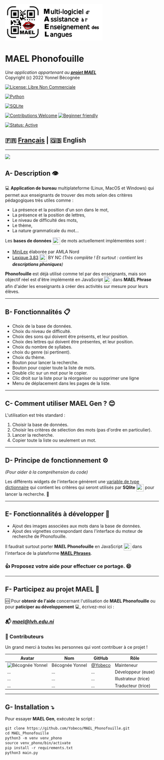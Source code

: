 ![MAEL](https://github.com/Yobeco/MAEL_Gen/blob/main/readme_assets/Logo-MAEL-120.png "Logo du projet MAEL")

# MAEL Phonofouille

*Une application appartenant au [__projet MAEL__](https://github.com/Yobeco/MAEL_Project)*   
Copyright (c) 2022 Yonnel Bécognée

[![License: Libre Non Commerciale](https://img.shields.io/badge/license-GNU%20GENERAL%20PUBLIC%20LICENSE%20V3-white.svg)](./LICENSE)

[![Python](https://img.shields.io/badge/Python-V3.10%2B-blue?logo=python&logoColor=yellow)](https://www.python.org/)

[![SQLite](https://img.shields.io/badge/SQLite-V3.50.4%2B-003366?logo=sqlite&logoColor=99CCFF)](https://sqlite.org/)

[![Contributions Welcome](https://img.shields.io/badge/contributions-welcome-009900.svg)](#contributing) [![Beginner friendly](https://img.shields.io/badge/Beginner%20friendly-FF8000)]()

[![Status: Active](https://img.shields.io/badge/status-active-009900.svg)]()

## :fr: [Français](https://github.com/Yobeco/MAEL_Phonofouille) | :gb: English

---

![](https://github.com/Yobeco/MAEL_Phonofouille/blob/main/readme_assets/Logo-MAEL-120.png)


## A- Description :eye:

:computer: **Application de bureau** multiplateforme (Linux, MacOS et Windows) qui permet aux enseignants de trouver des mots selon des critères pédagogiques très utiles comme :

- La présence et la position d'un son dans le mot,
- La présence et la position de lettres,
- Le niveau de difficulté des mots,
- Le thème,
- La nature grammaticale du mot...

Les **bases de données** <img src="https://cdn.simpleicons.org/sqlite/FFFF" width="24" height="24" style="vertical-align: middle;" /> de mots actuellement implémentées sont :
- [MiniLex](https://github.com/Yobeco/MAEL_Phrases/blob/main/readme_assets/Minima%20_Lexical_C1fev25.pdf) élaborée par AMLA Nord
- [Lexique 3.83](http://www.lexique.org/) <img src="https://cdn.simpleicons.org/creativecommons/FFFF" width="24" height="24" style="vertical-align: middle;" /> BY NC *(Très complète ! Et surtout : contient les __descriptions phoniques__)*

**Phonofouille** est déjà utilisé comme tel par des enseignants, mais son objectif réel est d'être implémenté en JavaScript <img src="https://cdn.simpleicons.org/javascript/FFFF" width="24" height="24" style="vertical-align: middle;" /> dans **MAEL Phrase** afin d'aider les enseignants à créer des activités sur mesure pour leurs élèves.

---

## B- Fonctionnalités :clipboard:

- Choix de la base de données.
- Choix du niveau de difficulté.
- Choix des sons qui doivent être présents, et leur position.
- Choix des lettres qui doivent être présentes, et leur position.
- Choix du nombre de syllabes.
- choix du genre (si pertinent).
- Choix du thème.
- Bouton pour lancer la recherche.
- Bouton pour copier toute la liste de mots.
- Double clic sur un mot pour le copier.
- Clic droit sur la liste pour la réorganiser ou supprimer une ligne
- Menu de déplacement dans les pages de la liste.

---

## C- Comment utiliser MAEL Gen ? :blush:

L'utilisation est très standard :

1. Choisir la base de données.
1. Choisir les critères de sélection des mots (pas d'ordre en particulier).
1. Lancer la recherche.
1. Copier toute la liste ou seulement un mot.

---

## D- Principe de fonctionnement :gear:

*(Pour aider à la compréhension du code)*

Les différents widgets de l'interface génèrent une [variable de type dictionnaire](/readme_assets/parsed_data_V6.pdf) qui contient les critères qui seront utilisés par **SQlite** <img src="https://cdn.simpleicons.org/sqlite/FFFF" width="24" height="24" style="vertical-align: middle;" /> pour lancer la recherche. :mag_right:

---

## E- Fonctionnalités à développer :rocket:

- Ajout des images associées aux mots dans la base de données.
- Ajout des vignettes correspondant dans l'interface du moteur de recherche de Phonofouille.

Il faudrait surtout porter **MAEL Phonofouille** en JavaScript <img src="https://cdn.simpleicons.org/javascript/FFFF" width="24" height="24" style="vertical-align: middle;" /> dans l'interface de la plateforme [**MAEL Phrases**](https://github.com/Yobeco/MAEL_Phrase).

### :+1: Proposez votre aide pour effectuer ce portage. :smile:

---

## F- Participez au projet MAEL :open_hands:

:sos: Pour **obtenir de l'aide** concernant l'utilisation de **MAEL Phonofouille** ou pour **paticiper au développement** :computer:, écrivez-moi ici :

### :mailbox_with_mail: ***[mael@lvh.edu.ni](mailto:mael@lvh.edu.ni)***

### :star2: Contributeurs

Un grand merci à toutes les personnes qui vont contribuer à ce projet !

 | Avatar | Nom                | GitHub                          | Rôle                     |
 |--------|--------------------|---------------------------------|--------------------------|
 | ![Bécognée Yonnel](https://github.com/Yobeco.png?size=50) | Bécognée Yonnel | [@Yobeco](https://github.com/Yobeco) | Mainteneur |
 | ... | ... | ... | Développeur (euse) |
 | ... | ... | ... | Illustrateur (trice) |
 | ... | ... | ... | Traducteur (trice) |

---

## G- Installation :arrow_heading_down:

Pour essayer **MAEL Gen**, exécutez le script :

    git clone https://github.com/Yobeco/MAEL_Phonofouille.git
    cd MAEL_Phonofouille
    python3 -m venv venv_phono
    source venv_phono/bin/activate
    pip install -r requirements.txt
    python3 main.py



